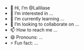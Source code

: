 - 👋 Hi, I’m @Lallilase
- 👀 I’m interested in ...
- 🌱 I’m currently learning ...
- 💞️ I’m looking to collaborate on ...
- 📫 How to reach me ...
- 😄 Pronouns: ...
- ⚡ Fun fact: ...

<!---
Lallilase/Lallilase is a ✨ special ✨ repository because its `README.md` (this file) appears on your GitHub profile.
You can click the Preview link to take a look at your changes.
--->
